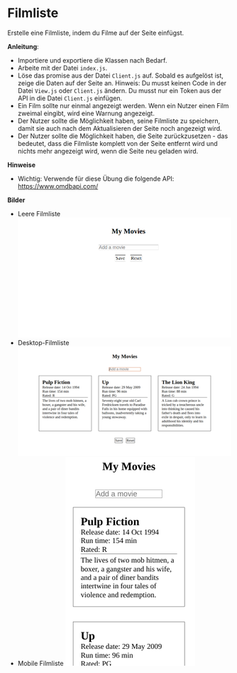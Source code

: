 # Filmliste

Erstelle eine Filmliste, indem du Filme auf der Seite einfügst.

**Anleitung**:

-  Importiere und exportiere die Klassen nach Bedarf.
-  Arbeite mit der Datei `index.js`.
-  Löse das promise aus der Datei `Client.js` auf. Sobald es aufgelöst ist, zeige die Daten auf der Seite an. Hinweis: Du musst keinen Code in der Datei `View.js` oder `Client.js` ändern. Du musst nur ein Token aus der API in die Datei `Client.js` einfügen.
-  Ein Film sollte nur einmal angezeigt werden. Wenn ein Nutzer einen Film zweimal eingibt, wird eine Warnung angezeigt.
-  Der Nutzer sollte die Möglichkeit haben, seine Filmliste zu speichern, damit sie auch nach dem Aktualisieren der Seite noch angezeigt wird.
-  Der Nutzer sollte die Möglichkeit haben, die Seite zurückzusetzen - das bedeutet, dass die Filmliste komplett von der Seite entfernt wird und nichts mehr angezeigt wird, wenn die Seite neu geladen wird.

**Hinweise**

-  Wichtig: Verwende für diese Übung die folgende API: https://www.omdbapi.com/

**Bilder**

-  Leere Filmliste
   ![alt text](images/empty-page.png "Reset")
-  Desktop-Filmliste
   ![alt text](images/display-movies.png "Desktop-Filmliste")
-  Mobile Filmliste
   ![alt text](images/mobile.png "Mobile Filmliste")
